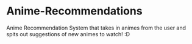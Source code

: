 # Anime-Recommendations
Anime Recommendation System that takes in animes from the user and spits out suggestions of new animes to watch! :D
